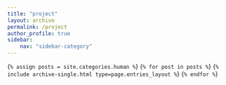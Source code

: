 ```yaml
---
title: "project"
layout: archive
permalink: /project
author_profile: true
sidebar:
    nav: "sidebar-category"
---
```

{`% assign posts = site.categories.human %`}
{`% for post in posts %`} {`% include archive-single.html type=page.entries_layout %`} {`% endfor %`}
